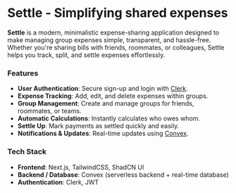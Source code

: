 # Settle - Simplifying shared expenses

**Settle** is a modern, minimalistic expense-sharing application designed to make managing group expenses simple, transparent, and hassle-free. Whether you're sharing bills with friends, roommates, or colleagues, Settle helps you track, split, and settle expenses effortlessly.

### Features

- **User Authentication**: Secure sign-up and login with [Clerk](https://clerk.com/).  
- **Expense Tracking**: Add, edit, and delete expenses within groups.  
- **Group Management**: Create and manage groups for friends, roommates, or teams.  
- **Automatic Calculations**: Instantly calculates who owes whom.  
- **Settle Up**: Mark payments as settled quickly and easily.  
- **Notifications & Updates**: Real-time updates using [Convex](https://convex.dev/).

### Tech Stack

- **Frontend**: Next.js, TailwindCSS, ShadCN UI  
- **Backend / Database**: Convex (serverless backend + real-time database)  
- **Authentication**: Clerk, JWT  
